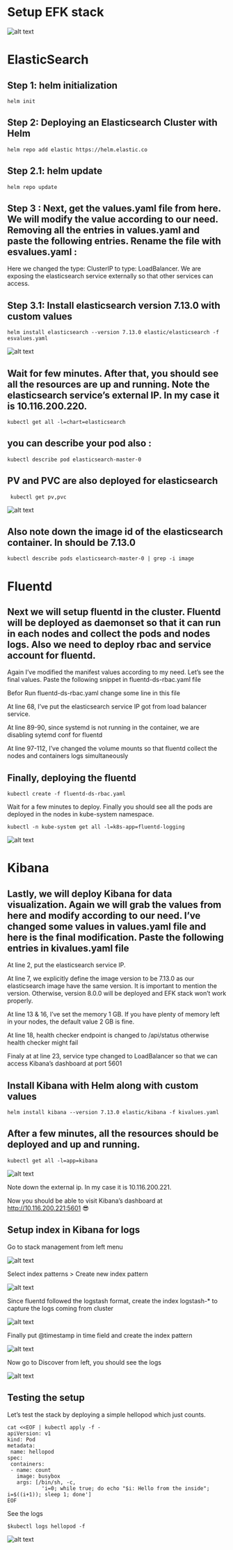 # Setup EFK stack

![alt text]()


# ElasticSearch

## Step 1: helm initialization
```
helm init

```

## Step 2: Deploying an Elasticsearch Cluster with Helm

```
helm repo add elastic https://helm.elastic.co

```

## Step 2.1: helm update 

```
helm repo update

```
## Step 3 : Next, get the values.yaml file from here. We will modify the value according to our need. Removing all the entries in values.yaml and paste the following entries. Rename the file with esvalues.yaml :

Here we changed the type: ClusterIP to type: LoadBalancer. We are exposing the elasticsearch service externally so that other services can access.

## Step 3.1: Install elasticsearch version 7.13.0 with custom values

```
helm install elasticsearch --version 7.13.0 elastic/elasticsearch -f esvalues.yaml

```
![alt text]()

## Wait for few minutes. After that, you should see all the resources are up and running. Note the elasticsearch service’s external IP. In my case it is 10.116.200.220.

```
kubectl get all -l=chart=elasticsearch 

```
## you can describe your pod also : 

```
kubectl describe pod elasticsearch-master-0

```

## PV and PVC are also deployed for elasticsearch

```
 kubectl get pv,pvc

```
![alt text]()

## Also note down the image id of the elasticsearch container. In should be 7.13.0

```
kubectl describe pods elasticsearch-master-0 | grep -i image

```


# Fluentd

## Next we will setup fluentd in the cluster. Fluentd will be deployed as daemonset so that it can run in each nodes and collect the pods and nodes logs. Also we need to deploy rbac and service account for fluentd. 

Again I’ve modified the manifest values according to my need. Let’s see the final values. Paste the following snippet in fluentd-ds-rbac.yaml  file

Befor Run fluentd-ds-rbac.yaml change some line in this file

At line 68, I’ve put the elasticsearch service IP got from load balancer service.

At line 89-90, since systemd is not running in the container, we are disabling sytemd conf for fluentd

At line 97-112, I’ve changed the volume mounts so that fluentd collect the nodes and containers logs simultaneously

## Finally, deploying the fluentd

```
kubectl create -f fluentd-ds-rbac.yaml

```

Wait for a few minutes to deploy. Finally you should see all the pods are deployed in the nodes in kube-system namespace.

```
kubectl -n kube-system get all -l=k8s-app=fluentd-logging 

```
![alt text]()

# Kibana

## Lastly, we will deploy Kibana for data visualization. Again we will grab the values from here and modify according to our need. I’ve changed some values in values.yaml file and here is the final modification. Paste the following entries in kivalues.yaml file

At line 2, put the elasticsearch service IP.

At line 7, we explicitly define the image version to be 7.13.0 as our elasticsearch image have the same version. It is important to mention the version. Otherwise, version 8.0.0 will be deployed and EFK stack won’t work properly.

At line 13 & 16, I’ve set the memory 1 GB. If you have plenty of memory left in your nodes, the default value 2 GB is fine.

At line 18, health checker endpoint is changed to /api/status otherwise health checker might fail

Finaly at at line 23, service type changed to LoadBalancer so that we can access Kibana’s dashboard at port 5601

## Install Kibana with Helm along with custom values

```
helm install kibana --version 7.13.0 elastic/kibana -f kivalues.yaml

```

## After a few minutes, all the resources should be deployed and up and running.

```
kubectl get all -l=app=kibana

```

![alt text]()

Note down the external ip. In my case it is 10.116.200.221.

Now you should be able to visit Kibana’s dashboard at http://10.116.200.221:5601 😎

## Setup index in Kibana for logs

Go to stack management from left menu

![alt text]()

Select index patterns > Create new index pattern

![alt text]()

Since fluentd followed the logstash format, create the index logstash-*   to capture the logs coming from cluster

![alt text]()

Finally put  @timestamp in time field and create the index pattern

![alt text]()

Now go to Discover from left, you should see the logs

![alt text]()

## Testing the setup

Let’s test the stack by deploying a simple hellopod which just counts.

```
cat <<EOF | kubectl apply -f -                                                    
apiVersion: v1
kind: Pod
metadata:
 name: hellopod
spec:
 containers:
 - name: count
   image: busybox
   args: [/bin/sh, -c,
           'i=0; while true; do echo "$i: Hello from the inside"; i=$((i+1)); sleep 1; done']
EOF

```

See the logs

```
$kubectl logs hellopod -f         

```

![alt text]()
